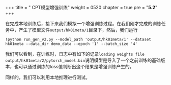 +++
title = " CPT模型增强训练"
weight = 0520
chapter = true
pre = "<b>5.2</b>"
+++

在完成本地训练后，接下来我们模拟一个增强训练过程。在我们刚才完成的训练任务中，产生了模型文件`output/hk01meta/1`目录下，然后，我们运行

```
!python run_gen_v2.py --model_path 'output/hk01meta/1' --dataset hk01meta --data_dir demo_data --epoch '1' --batch_size '4' 
```

我们可以看到，在训练时，日志中有如下的记录`loading weights file output/hk01meta/2/pytorch_model.bin`说明模型是导入了一个之前训练的基础版本，也可以通过训练的loss值判断出这个结果是增强训练产生的。

同样的，我们可以利用本地推理进行测试。

